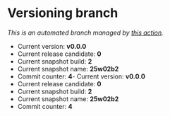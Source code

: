 # Versioning branch

*This is an automated branch managed by [this action](https://github.com/LunarisLib/actions/tree/master/Versioning).*

- Current version: **v0.0.0**
- Current release candidate: **0**
- Current snapshot build: **2**
- Current snapshot name: **25w02b2**
- Commit counter: **4**- Current version: **v0.0.0**
- Current release candidate: **0**
- Current snapshot build: **2**
- Current snapshot name: **25w02b2**
- Commit counter: **4**